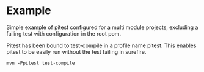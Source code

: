 # Example

Simple example of pitest configured for a multi module projects, excluding a failing test with configuration in the root pom.

Pitest has been bound to test-compile in a profile name pitest. This enables pitest to be easily run without the test failing in surefire.

```
mvn -Ppitest test-compile
```
